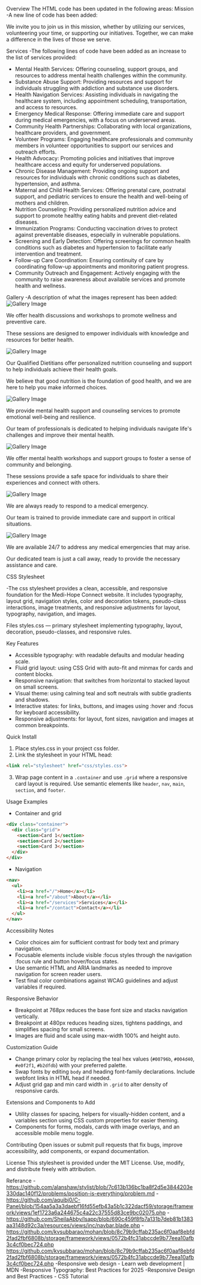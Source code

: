 Overview
The HTML code has been updated in the following areas:
Mission
-A new line of code has been added: 
        <p>We invite you to join us in this mission, whether by utilizing our services, volunteering your time, or supporting our initiatives. Together, we can make a difference in the lives of those we serve.</p>
        
Services
-The following lines of code have been added as an increase to the list of services provided:
<ul>
            <li>Mental Health Services: Offering counseling, support groups, and resources to address mental health challenges within the community.</li>
            <li>Substance Abuse Support: Providing resources and support for individuals struggling with addiction and substance use disorders.</li>
            <li>Health Navigation Services: Assisting individuals in navigating the healthcare system, including appointment scheduling, transportation, and access to resources.</li>
            <li>Emergency Medical Response: Offering immediate care and support during medical emergencies, with a focus on underserved areas.</li>
            <li>Community Health Partnerships: Collaborating with local organizations, healthcare providers, and government.</li>
            <li>Volunteer Programs: Engaging healthcare professionals and community members in volunteer opportunities to support our services and outreach efforts.</li>
            <li>Health Advocacy: Promoting policies and initiatives that improve healthcare access and equity for underserved populations.</li>
            <li>Chronic Disease Management: Providing ongoing support and resources for individuals with chronic conditions such as diabetes, hypertension, and asthma.</li>
            <li>Maternal and Child Health Services: Offering prenatal care, postnatal support, and pediatric services to ensure the health and well-being of mothers and children.</li>
            <li>Nutrition Counseling: Providing personalized nutrition advice and support to promote healthy eating habits and prevent diet-related diseases.</li>
            <li>Immunization Programs: Conducting vaccination drives to protect against preventable diseases, especially in vulnerable populations.</li>
            <li>Screening and Early Detection: Offering screenings for common health conditions such as diabetes and hypertension to facilitate early intervention and treatment.</li>
            <li>Follow-up Care Coordination: Ensuring continuity of care by coordinating follow-up appointments and monitoring patient progress.</li>
            <li>Community Outreach and Engagement: Actively engaging with the community to raise awareness about available services and promote health and wellness.</li>
</ul>

Gallery
-A description of what the images represent has been added:
        <img src="img/premium_vector-1682306766507-3b4f34447a9a.png" alt="Gallery Image">
        <p>We offer health discussions and workshops to promote wellness and preventive care.</p>
        <P>These sessions are designed to empower individuals with knowledge and resources for better health.</P>
        <img src="img/premium_vector-1682306768779-91ebee2bc0db.png" alt="Gallery Image">
        <P>Our Qualified Dietitians offer personalized nutrition counseling and support to help individuals achieve their health goals.</P>
        <P>We believe that good nutrition is the foundation of good health, and we are here to help you make informed choices.</P>
        <img src="img/premium_vector-1682306753445-998c8d2323fd.png" alt="Gallery Image">
        <P>We provide mental health support and counseling services to promote emotional well-being and resilience.</P>
        <P>Our team of professionals is dedicated to helping individuals navigate life's challenges and improve their mental health.</P>
        <img src="img/premium_vector-1682306764417-8ce5e8eb5d06.png" alt="Gallery Image">
        <P>We offer mental health workshops and support groups to foster a sense of community and belonging.</P>
        <P>These sessions provide a safe space for individuals to share their experiences and connect with others.</P>
        <img src="img/premium_vector-1705677912828-547e522da1e8.png" alt="Gallery Image">
        <P>We are always ready to respond to a medical emergency.</P>
        <P>Our team is trained to provide immediate care and support in critical situations.</P>
        <img src="img/premium_vector-1725645829597-e4d4ce536292.png" alt="Gallery Image">
        <P>We are available 24/7 to address any medical emergencies that may arise.</P>
        <P>Our dedicated team is just a call away, ready to provide the necessary assistance and care.</P>
        
CSS Stylesheet        

-The css stylesheet provides a clean, accessible, and responsive foundation for the Medi-Hope Connect website. It includes typography, layout grid, navigation styles, color and decoration tokens, pseudo-class interactions, image treatments, and responsive adjustments for layout, typography, navigation, and images.

 Files
 styles.css — primary stylesheet implementing typography, layout, decoration, pseudo-classes, and responsive rules.

 Key Features
- Accessible typography: with readable defaults and modular heading scale.  
- Fluid grid layout: using CSS Grid with auto-fit and minmax for cards and content blocks.  
- Responsive navigation: that switches from horizontal to stacked layout on small screens.  
- Visual theme: using calming teal and soft neutrals with subtle gradients and shadows.  
- Interactive states: for links, buttons, and images using :hover and :focus for keyboard accessibility.  
- Responsive adjustments: for layout, font sizes, navigation and images at common breakpoints.

 Quick Install
1. Place styles.css in your project css folder.  
2. Link the stylesheet in your HTML head:
```html
<link rel="stylesheet" href="css/styles.css">
```
3. Wrap page content in a `.container` and use `.grid` where a responsive card layout is required. Use semantic elements like `header`, `nav`, `main`, `section`, and `footer`.

 Usage Examples
- Container and grid
```html
<div class="container">
  <div class="grid">
    <section>Card 1</section>
    <section>Card 2</section>
    <section>Card 3</section>
  </div>
</div>
```
- Navigation
```html
<nav>
  <ul>
    <li><a href="/">Home</a></li>
    <li><a href="/about">About</a></li>
    <li><a href="/services">Services</a></li>
    <li><a href="/contact">Contact</a></li>
  </ul>
</nav>
```

 Accessibility Notes
- Color choices aim for sufficient contrast for body text and primary navigation.  
- Focusable elements include visible :focus styles through the navigation :focus rule and button hover/focus states.  
- Use semantic HTML and ARIA landmarks as needed to improve navigation for screen reader users.  
- Test final color combinations against WCAG guidelines and adjust variables if required.

Responsive Behavior
- Breakpoint at 768px reduces the base font size and stacks navigation vertically.  
- Breakpoint at 480px reduces heading sizes, tightens paddings, and simplifies spacing for small screens.  
- Images are fluid and scale using max-width 100% and height auto.

 Customization Guide
- Change primary color by replacing the teal hex values (`#00796b`, `#004d40`, `#e0f2f1`, `#b2dfdb`) with your preferred palette.  
- Swap fonts by editing `body` and heading font-family declarations. Include webfont links in HTML head if needed.  
- Adjust grid gap and min card width in `.grid` to alter density of responsive cards.

 Extensions and Components to Add
- Utility classes for spacing, helpers for visually-hidden content, and a variables section using CSS custom properties for easier theming.  
- Components for forms, modals, cards with image overlays, and an accessible mobile menu toggle.

 Contributing
Open issues or submit pull requests that fix bugs, improve accessibility, add components, or expand documentation.

 License
This stylesheet is provided under the MIT License. Use, modify, and distribute freely with attribution.

Referance
-https://github.com/alanshaw/stylist/blob/7c613b136bc1ba8f2d5e3844203e330dac140f12/problems/position-is-everything/problem.md
-https://github.com/aquibj0/C-Panel/blob/154aa5a3a3daebf16fd55efb43a5b1c322dacf59/storage/framework/views/1ef1723a6a244675c4a22c37555d83ce9bc02075.php
-https://github.com/SheilaAbby/lsapp/blob/690c459f8fb7a131b7deb81b1383aa3148d92c3a/resources/views/inc/navbar.blade.php
-https://github.com/kvsubbarao/mohan/blob/8c79b9cffab235ac6f0aaf8ebfd2fad2fbf6808b/storage/framework/views/0572b4fc31abccde9b77eea10afb3c4cf0bec724.php
 https://github.com/kvsubbarao/mohan/blob/8c79b9cffab235ac6f0aaf8ebfd2fad2fbf6808b/storage/framework/views/0572b4fc31abccde9b77eea10afb3c4cf0bec724.php 
-Responsive web design - Learn web development | MDN 
-Responsive Typography: Best Practices for 2025 
-Responsive Design and Best Practices - CSS Tutorial 
